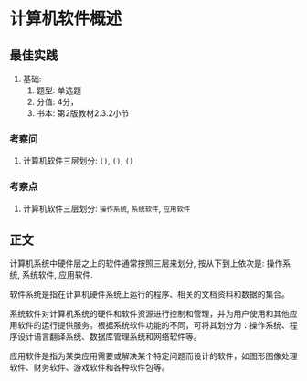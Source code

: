
# 计算机软件概述

## 最佳实践

1. 基础:
    1. 题型: 单选题
    2. 分值: 4分，
    3. 书本: 第2版教材2.3.2小节

### 考察问

1. 计算机软件三层划分: `()`, `()`, `()`

### 考察点

1. 计算机软件三层划分: `操作系统`, `系统软件`, `应用软件`

## 正文

计算机系统中硬件层之上的软件通常按照三层来划分, 按从下到上依次是: 操作系统, 系统软件, 应用软件.

软件系统是指在计算机硬件系统上运行的程序、相关的文档资料和数据的集合。

系统软件对计算机系统的硬件和软件资源进行控制和管理，并为用户使用和其他应用软件的运行提供服务。根据系统软件功能的不同，可将其划分为：操作系统、程序设计语言翻译系统、数据库管理系统和网络软件等。

应用软件是指为某类应用需要或解决某个特定问题而设计的软件，如图形图像处理软件、财务软件、游戏软件和各种软件包等。
